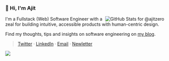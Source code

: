 ### 👋 Hi, I'm Ajit

<img
  align="right"
  alt="GitHub Stats for @ajitzero"
  src="https://github-readme-stats.vercel.app/api?username=ajitzero&theme=shades-of-purple&show_icons=true&count_private=true&hide_title=true"
  title="My GitHub Stats. Do the grades matter though?"
/>

I'm a Fullstack (Web) Software Engineer with a zeal for building intuitive, accessible products with human-centric design.

Find my thoughts, tips and insights on software engineering on [my blog](https://ajitpanigrahi.com "Ajit Panigrahi's Porfolio & Blog").

> [Twitter](https://twitter.com/ajitzero "Twitter: For immediate contact and replies")
· [LinkedIn](https://www.linkedin.com/in/ajitzero "LinkedIn: For my professional history")
· [Email](mailto:ajitzero@gmail.com?subject=Hey%20I%20saw%20your%20GitHub%20Profile "Email: slow replies here")
· [Newletter](https://2020.ajitpanigrahi.com/newsletter "Newsletter: For updates from me!")

![](https://komarev.com/ghpvc/?username=AjitZero&color=brightgreen)
